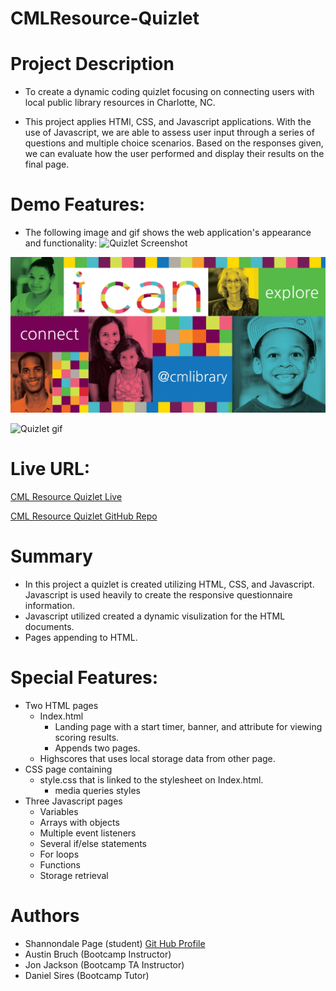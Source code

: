# CMLResource-Quizlet
  
  # Project Description
  * To create a dynamic coding quizlet focusing on connecting users with local public library resources in Charlotte, NC.

* This project applies HTMl, CSS, and Javascript applications. With the use of Javascript, we are able to assess user input through a series of questions and multiple choice scenarios. Based on the responses given, we can evaluate how the user performed and display their results on the final page.

# Demo Features:
* The following image and gif shows the web application's appearance and functionality:
![Quizlet Screenshot]()

![Quizlet Banner](assets/img/CML.jpeg)

![Quizlet gif]()

# Live URL:
<a href="https://sjohn214.github.io/CMLResource-Quizlet/">CML Resource Quizlet Live</a>

<a href="https://github.com/sjohn214/CMLResource-Quizlet.git">CML Resource Quizlet GitHub Repo</a>

# Summary
* In this project a quizlet is created utilizing HTML, CSS, and Javascript. Javascript is used heavily to create the responsive questionnaire information.
* Javascript utilized created a dynamic visulization for the HTML documents.
* Pages appending to HTML.

# Special Features:
* Two HTML pages
  * Index.html
    * Landing page with a start timer, banner, and attribute for viewing scoring results.
    * Appends two pages.
  * Highscores that uses local storage data from other page.
* CSS page containing 
  * style.css that is linked to the stylesheet on Index.html.
    * media queries styles
* Three Javascript pages
  * Variables
  * Arrays with objects
  * Multiple event listeners
  * Several if/else statements
  * For loops
  * Functions
  * Storage retrieval


# Authors
* Shannondale Page (student) <a href="https://github.com/sjohn214">Git Hub Profile</a>
* Austin Bruch (Bootcamp Instructor)
* Jon Jackson (Bootcamp TA Instructor)
* Daniel Sires (Bootcamp Tutor)